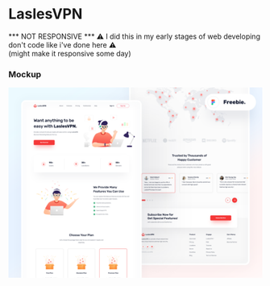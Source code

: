 # LaslesVPN
*** NOT RESPONSIVE ***
⚠️ I did this in my early stages of web developing don't code like i've done here ⚠️<br> (might make it responsive some day)
### Mockup
<img src="Preview.png"/>
